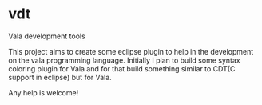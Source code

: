 # vdt
Vala development tools

This project aims to create some eclipse plugin to help in the development on the vala programming language. Initially I plan to build some syntax coloring plugin for Vala and for that build something similar to CDT(C  support in eclipse) but for Vala.

Any help is welcome!

